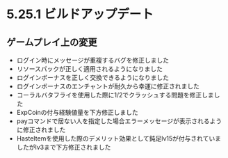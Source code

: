 # 5.25.1 ビルドアップデート
## ゲームプレイ上の変更

* ログイン時にメッセージが重複するバグを修正しました
* リソースパックが正しく適用されるようになりました
* ログインボーナスを正しく交換できるようになりました
* ログインボーナスのエンチャントが耐久から幸運に修正されました
* コーラルバタフライを使用した際に1/2でクラッシュする問題を修正しました
* ExpCoinの付与経験値量を下方修正しました
* payコマンドで居ない人を指定した場合エラーメッセージが表示されるように修正されました
* HasteItemを使用した際のデメリット効果として鈍足lv15が付与されていましたがlv3まで下方修正されました

